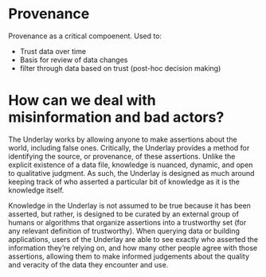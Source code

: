 # Provenance

Provenance as a critical compoenent.
Used to:
- Trust data over time
- Basis for review of data changes
- filter through data based on trust (post-hoc decision making)


# How can we deal with misinformation and bad actors?

The Underlay works by allowing anyone to make assertions about the world, including false ones. Critically, the Underlay provides a method for identifying the source, or provenance, of these assertions. Unlike the explicit existence of a data file, knowledge is nuanced, dynamic, and open to qualitative judgment. As such, the Underlay is designed as much around keeping track of who asserted a particular bit of knowledge as it is the knowledge itself.

Knowledge in the Underlay is not assumed to be true because it has been asserted, but rather, is designed to be curated by an external group of humans or algorithms that organize assertions into a trustworthy set (for any relevant definition of trustworthy). When querying data or building applications, users of the Underlay are able to see exactly who asserted the information they’re relying on, and how many other people agree with those assertions, allowing them to make informed judgements about the quality and veracity of the data they encounter and use.